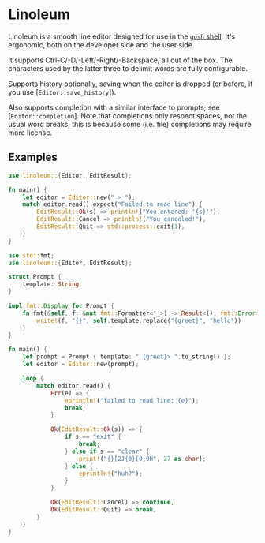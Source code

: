 # Linoleum

Linoleum is a smooth line editor designed for use in the [`gosh` shell](https://github.com/Kyllingene/gosh). It's ergonomic, both on the developer side and the user side.

It supports Ctrl-C/-D/-Left/-Right/-Backspace, all out of the box. The characters used by the latter three to delimit words are fully configurable.

Supports history optionally, saving when the editor is dropped (or before, if you use [`Editor::save_history`]).

Also supports completion with a similar interface to prompts; see [`Editor::completion`]. Note that completions only respect spaces, not the usual word breaks; this is because some (i.e. file) completions may require more license.

## Examples

```rust
use linoleum::{Editor, EditResult};

fn main() {
    let editor = Editor::new(" > ");
    match editor.read().expect("Failed to read line") {
        EditResult::Ok(s) => println!("You entered: '{s}'"),
        EditResult::Cancel => println!("You canceled!"),
        EditResult::Quit => std::process::exit(1),
    }
}
```

```rust
use std::fmt;
use linoleum::{Editor, EditResult};

struct Prompt {
    template: String,
}

impl fmt::Display for Prompt {
    fn fmt(&self, f: &mut fmt::Formatter<'_>) -> Result<(), fmt::Error> {
        write!(f, "{}", self.template.replace("{greet}", "hello"))
    }
}

fn main() {
    let prompt = Prompt { template: " {greet}> ".to_string() };
    let editor = Editor::new(prompt);

    loop {
        match editor.read() {
            Err(e) => {
                eprintln!("failed to read line: {e}");
                break;
            }

            Ok(EditResult::Ok(s)) => {
                if s == "exit" {
                    break;
                } else if s == "clear" {
                    print!("{}[2J{0}[0;0H", 27 as char);
                } else {
                    eprintln!("huh?");
                }
            }

            Ok(EditResult::Cancel) => continue,
            Ok(EditResult::Quit) => break,
        }
    }
}
```


